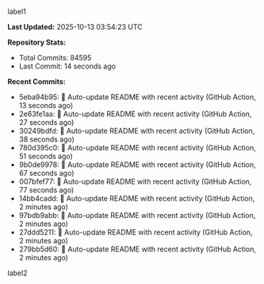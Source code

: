 
label1 
<!-- ACTIVITY_START -->
**Last Updated:** 2025-10-13 03:54:23 UTC

**Repository Stats:**
- Total Commits: 84595
- Last Commit: 14 seconds ago

**Recent Commits:**
- 5eba94b95: 🤖 Auto-update README with recent activity (GitHub Action, 13 seconds ago)
- 2e63fe1aa: 🤖 Auto-update README with recent activity (GitHub Action, 27 seconds ago)
- 30249bdfd: 🤖 Auto-update README with recent activity (GitHub Action, 38 seconds ago)
- 780d395c0: 🤖 Auto-update README with recent activity (GitHub Action, 51 seconds ago)
- 9b0de9978: 🤖 Auto-update README with recent activity (GitHub Action, 67 seconds ago)
- 007bfef77: 🤖 Auto-update README with recent activity (GitHub Action, 77 seconds ago)
- 14bb4cadd: 🤖 Auto-update README with recent activity (GitHub Action, 2 minutes ago)
- 97bdb9abb: 🤖 Auto-update README with recent activity (GitHub Action, 2 minutes ago)
- 27ddd5211: 🤖 Auto-update README with recent activity (GitHub Action, 2 minutes ago)
- 279bb5d60: 🤖 Auto-update README with recent activity (GitHub Action, 2 minutes ago)
<!-- ACTIVITY_END -->

label2
